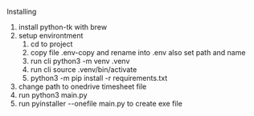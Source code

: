 Installing

1. install python-tk with brew
2. setup environtment
   1. cd to project
   2. copy file .env-copy and rename into .env also set path and name
   3. run cli python3 -m venv .venv
   4. run cli source .venv/bin/activate
   5. python3 -m pip install -r requirements.txt
3. change path to onedrive timesheet file
4. run python3 main.py
5. run pyinstaller --onefile main.py to create exe file
